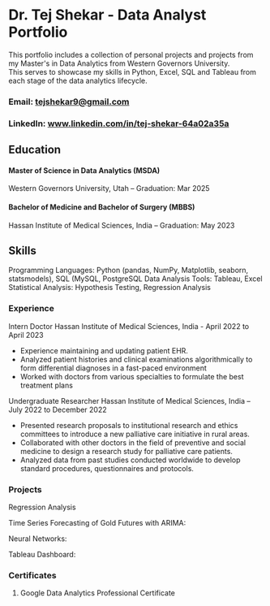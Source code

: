 # Dr. Tej Shekar - Data Analyst Portfolio
This portfolio includes a collection of personal projects and projects from my Master's in Data Analytics from Western Governors University.  
This serves to showcase my skills in Python, Excel, SQL and Tableau from each stage of the data analytics lifecycle. 

### Email: tejshekar9@gmail.com

### LinkedIn: www.linkedin.com/in/tej-shekar-64a02a35a 

## Education

#### Master of Science in Data Analytics (MSDA)
Western Governors University, Utah – Graduation: Mar 2025

#### Bachelor of Medicine and Bachelor of Surgery (MBBS) 	
Hassan Institute of Medical Sciences, India – Graduation: May 2023

## Skills

Programming Languages: Python (pandas, NumPy, Matplotlib, seaborn, statsmodels), SQL (MySQL, PostgreSQL
Data Analysis Tools: Tableau, Excel
Statistical Analysis: Hypothesis Testing, Regression Analysis


### Experience

Intern Doctor 
Hassan Institute of Medical Sciences, India - April 2022 to April 2023
-	Experience maintaining and updating patient EHR. 
-	Analyzed patient histories and clinical examinations algorithmically to form differential diagnoses in a fast-paced environment 
-	Worked with doctors from various specialties to formulate the best treatment plans 

Undergraduate Researcher 
Hassan Institute of Medical Sciences, India – July 2022 to December 2022
-	Presented research proposals to institutional research and ethics committees to introduce a new palliative care initiative in rural areas. 
-	Collaborated with other doctors in the field of preventive and social medicine to design a research study for palliative care patients. 
-	Analyzed data from past studies conducted worldwide to develop standard procedures, questionnaires and protocols.

### Projects

Regression Analysis

Time Series Forecasting of Gold Futures with ARIMA: 

Neural Networks:

Tableau Dashboard: 

### Certificates

1.	Google Data Analytics Professional Certificate



